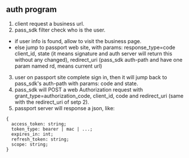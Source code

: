 ## auth program

1. client request a business url.
2. pass_sdk filter check who is the user.
  - if user info is found, allow to visit the business page.
  - else jump to passport web site, with params: response_type=code client_id, state (it means signature and auth server will return this without any changed), redirect_uri (pass_sdk auth-path and have one param named rd, means current url)
3. user on passport site complete sign in, then it will jump back to pass_sdk's auth-path with params: code and state.
4. pass_sdk will POST a web Authorization request with grant_type=authorization_code, client_id, code and redirect_uri (same with the redirect_uri of setp 2).
5. passport server will response a json, like:
```
{
  access_token: string;
  token_type: bearer | mac | ...;
  expires_in: int;
  refresh_token: string;
  scope: string;
}
```
